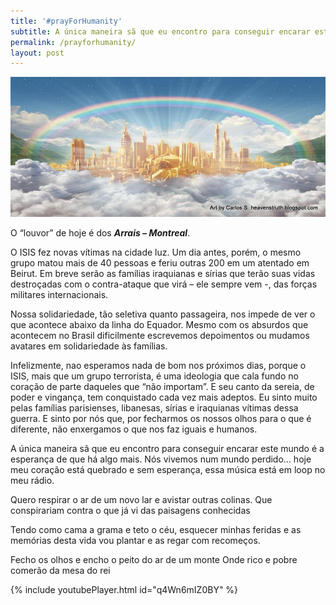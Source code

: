 ```yaml
---
title: '#prayForHumanity'
subtitle: A única maneira sã que eu encontro para conseguir encarar este mundo é a esperança de que há algo mais.
permalink: /prayforhumanity/
layout: post
---
```

![Paraiso](/img/posts/2015/11/heavenly-new-jerusalem.jpg)

O &#8220;louvor&#8221; de hoje é dos ***Arrais &#8211; Montreal***.

O ISIS fez novas vítimas na cidade luz. Um dia antes, porém, o mesmo grupo matou mais de 40 pessoas e feriu outras 200 em um atentado em Beirut. Em breve serão as famílias iraquianas e sírias que terão suas vidas destroçadas com o contra-ataque que virá &#8211; ele sempre vem -, das forças militares internacionais.

Nossa solidariedade, tão seletiva quanto passageira, nos impede de ver o que acontece abaixo da linha do Equador. Mesmo com os absurdos que acontecem no Brasil dificilmente escrevemos depoimentos ou mudamos avatares em solidariedade às famílias.

Infelizmente, nao esperamos nada de bom nos próximos dias, porque o ISIS, mais que um grupo terrorista, é uma ideologia que cala fundo no coração de parte daqueles que &#8220;não importam&#8221;. E seu canto da sereia, de poder e vingança, tem conquistado cada vez mais adeptos. Eu sinto muito pelas famílias parisienses, libanesas, sírias e iraquianas vítimas dessa guerra. E sinto por nós que, por fecharmos os nossos olhos para o que é diferente, não enxergamos o que nos faz iguais e humanos.

A única maneira sã que eu encontro para conseguir encarar este mundo é a esperança de que há algo mais. Nós vivemos num mundo perdido&#8230; hoje meu coração está quebrado e sem esperança, essa música está em loop no meu rádio.

Quero respirar o ar de um novo lar e avistar outras colinas.
Que conspirariam contra o que já vi das paisagens conhecidas

Tendo como cama a grama e teto o céu, esquecer minhas feridas
e as memórias desta vida vou plantar e as regar com recomeços.

Fecho os olhos e encho o peito do ar de um monte
Onde rico e pobre comerão da mesa do rei

{% include youtubePlayer.html id="q4Wn6mIZ0BY" %}
